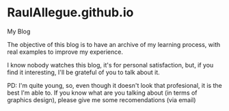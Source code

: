 # RaulAllegue.github.io
My Blog


The objective of this blog is to have an archive of my learning process, with real examples to improve my experience.

I know nobody watches this blog, it's for personal satisfaction, but, if you find it interesting, I'll be grateful of you to talk about it.


PD: I'm quite young, so, even though it doesn't look that profesional, it is the best I'm able to.  If you know what are you talking about (in terms of graphics design), please give me some recomendations (via email)
